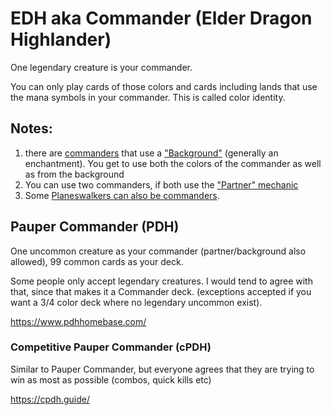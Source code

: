 # EDH aka Commander (Elder Dragon Highlander)
One  legendary creature is your commander.   

You can only play cards of those colors and cards including lands that use the mana symbols in your commander. This is called color identity.  

## Notes: 
1. there are [commanders](https://scryfall.com/search?as=grid&order=name&q=oracle%3Abackground+%28type%3Acreature+type%3Alegendary%29+%28game%3Apaper%29) that use a ["Background"](https://scryfall.com/search?as=grid&order=name&q=%28type%3Aenchantment+type%3Abackground%29+%28game%3Apaper%29) (generally an enchantment). You get to use both the colors of the commander as well as from the background
1. You can use two commanders, if both use the ["Partner" mechanic](https://scryfall.com/search?as=grid&order=name&q=oracle%3Apartner+%28type%3Acreature+type%3Alegendary%29+%28game%3Apaper%29)  
1. Some [Planeswalkers can also be commanders](https://scryfall.com/search?as=grid&order=name&q=oracle%3Acommander+type%3Aplaneswalker+%28game%3Apaper%29).

## Pauper Commander (PDH)
One uncommon creature as your commander (partner/background also allowed), 99 common cards as your deck.  

Some people only accept legendary creatures. I would tend to agree with that, since that makes it a Commander deck. (exceptions accepted if you want a 3/4 color deck where no legendary uncommon exist).  

https://www.pdhhomebase.com/

### Competitive Pauper Commander (cPDH)
Similar to Pauper Commander, but everyone agrees that they are trying to win as most as possible (combos, quick kills etc)  

https://cpdh.guide/